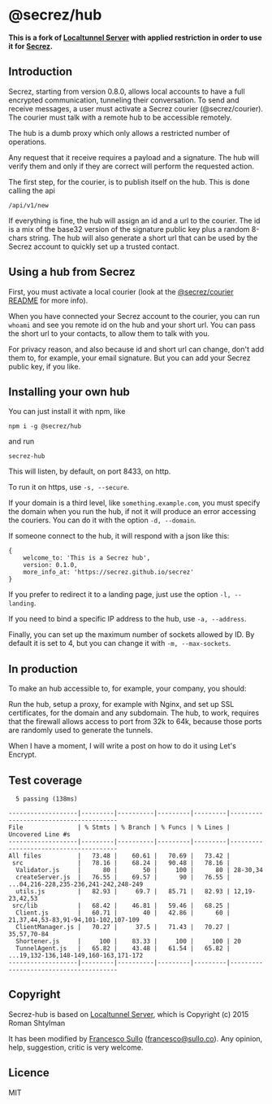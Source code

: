 # @secrez/hub

**This is a fork of [Localtunnel Server](https://github.com/localtunnel/server) with applied restriction in order to use it for [Secrez](https://github.com/secrez/secrez).**

## Introduction

Secrez, starting from version 0.8.0, allows local accounts to have a full encrypted communication, tunneling their conversation. To send and receive messages, a user must activate a Secrez courier (@secrez/courier). The courier must talk with a remote hub to be accessible remotely.

The hub is a dumb proxy which only allows a restricted number of operations.

Any request that it receive requires a payload and a signature. The hub will verify them and only if they are correct will perform the requested action.

The first step, for the courier, is to publish itself on the hub. This is done calling the api

```
/api/v1/new
```
If everything is fine, the hub will assign an id and a url to the courier. The id is a mix of the base32 version of the signature public key plus a random 8-chars string. The hub will also generate a short url that can be used by the Secrez account to quickly set up a trusted contact.

## Using a hub from Secrez

First, you must activate a local courier (look at the [@secrez/courier README](https://github.com/secrez/secrez/tree/master/packages/courier) for more info).

When you have connected your Secrez account to the courier, you can run `whoami` and see you remote id on the hub and your short url. You can pass the short url to your contacts, to allow them to talk with you.

For privacy reason, and also because id and short url can change, don't add them to, for example, your email signature. But you can add your Secrez public key, if you like.

## Installing your own hub

You can just install it with npm, like
```
npm i -g @secrez/hub
```
and run 
```
secrez-hub
```
This will listen, by default, on port 8433, on http.

To run it on https, use `-s, --secure`.

If your domain is a third level, like `something.example.com`, you must specify the domain when you run the hub, if not it will produce an error accessing the couriers. You can do it with the option `-d, --domain`.

If someone connect to the hub, it will respond with a json like this:
```
{
    welcome_to: 'This is a Secrez hub',
    version: 0.1.0,
    more_info_at: 'https://secrez.github.io/secrez'
}
```
If you prefer to redirect it to a landing page, just use the option `-l, --landing`.

If you need to bind a specific IP address to the hub, use `-a, --address`.

Finally, you can set up the maximum number of sockets allowed by ID. By default it is set to 4, but you can change it with `-m, --max-sockets`.

## In production

To make an hub accessible to, for example, your company, you should:

Run the hub, setup a proxy, for example with Nginx, and set up SSL certificates, for the domain and any subdomain. The hub, to work, requires that the firewall allows access to port from 32k to 64k, because those ports are randomly used to generate the tunnels.

When I have a moment, I will write a post on how to do it using Let's Encrypt.


## Test coverage
```
  5 passing (138ms)

-------------------|---------|----------|---------|---------|---------------------------------------
File               | % Stmts | % Branch | % Funcs | % Lines | Uncovered Line #s                     
-------------------|---------|----------|---------|---------|---------------------------------------
All files          |   73.48 |    60.61 |   70.69 |   73.42 |                                       
 src               |   78.16 |    68.24 |   90.48 |   78.16 |                                       
  Validator.js     |      80 |       50 |     100 |      80 | 28-30,34                              
  createServer.js  |   76.55 |    69.57 |      90 |   76.55 | ...04,216-228,235-236,241-242,248-249 
  utils.js         |   82.93 |     69.7 |   85.71 |   82.93 | 12,19-23,42,53                        
 src/lib           |   68.42 |    46.81 |   59.46 |   68.25 |                                       
  Client.js        |   60.71 |       40 |   42.86 |      60 | 21,37,44,53-83,91-94,101-102,107-109  
  ClientManager.js |   70.27 |     37.5 |   71.43 |   70.27 | 35,57,70-84                           
  Shortener.js     |     100 |    83.33 |     100 |     100 | 20                                    
  TunnelAgent.js   |   65.82 |    43.48 |   61.54 |   65.82 | ...19,132-136,148-149,160-163,171-172 
-------------------|---------|----------|---------|---------|---------------------------------------
```

## Copyright

Secrez-hub is based on [Localtunnel Server](https://github.com/localtunnel/server), which is Copyright (c) 2015 Roman Shtylman  

It has been modified by [Francesco Sullo](https://francesco.sullo.co) (<francesco@sullo.co>). Any opinion, help, suggestion, critic is very welcome.


## Licence
MIT




     
